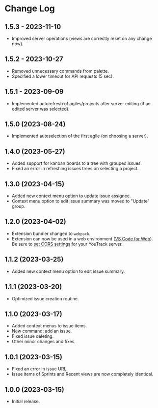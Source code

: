 # Change Log

## 1.5.3 - 2023-11-10

- Improved server operations (views are correctly reset on any change now).

## 1.5.2 - 2023-10-27

- Removed unnecessary commands from palette.
- Specified a lower timeout for API requests (5 sec).

## 1.5.1 - 2023-09-09

- Implemented autorefresh of agiles/projects after server editing (if an edited server was selected).

## 1.5.0 (2023-08-24)

- Implemented autoselection of the first agile (on choosing a server).

## 1.4.0 (2023-05-27)

- Added support for kanban boards to a tree with grouped issues.
- Fixed an error in refreshing issues trees on selecting a project.

## 1.3.0 (2023-04-15)

- Added new context menu option to update issue assignee.
- Context menu option to edit issue summary was moved to "Update" group.

## 1.2.0 (2023-04-02)

- Extension bundler changed to `webpack`.
- Extension can now be used in a web environment ([VS Code for Web](https://vscode.dev)). Be sure to [set CORS settings](README.md#web-extension) for your YouTrack server.

## 1.1.2 (2023-03-25)

- Added new context menu option to edit issue summary.

## 1.1.1 (2023-03-20)

- Optimized issue creation routine.

## 1.1.0 (2023-03-17)

- Added context menus to issue items.
- New command: add an issue.
- Fixed issue deleting.
- Other minor changes and fixes.

## 1.0.1 (2023-03-15)

- Fixed an error in issue URL.
- Issue items of Sprints and Recent views are now completely identical.

## 1.0.0 (2023-03-15)

- Initial release.
